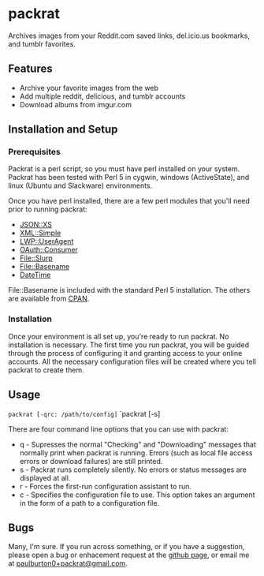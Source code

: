 packrat
=======

Archives images from your Reddit.com saved links, del.icio.us bookmarks, and tumblr favorites.

## Features

* Archive your favorite images from the web
* Add multiple reddit, delicious, and tumblr accounts
* Download albums from imgur.com

## Installation and Setup

### Prerequisites

Packrat is a perl script, so you must have perl installed on your system. Packrat has been tested with Perl 5 in cygwin, windows (ActiveState), and linux (Ubuntu and Slackware) environments.

Once you have perl installed, there are a few perl modules that you'll need prior to running packrat:

* [JSON::XS](http://search.cpan.org/~mlehmann/JSON-XS-3.01/XS.pm)
* [XML::Simple](http://search.cpan.org/~grantm/XML-Simple-2.20/lib/XML/Simple.pm)
* [LWP::UserAgent](http://search.cpan.org/~gaas/libwww-perl-6.05/lib/LWP/UserAgent.pm)
* [OAuth::Consumer](http://search.cpan.org/~mathias/OAuth-Consumer-0.03/lib/OAuth/Consumer.pm)
* [File::Slurp](http://search.cpan.org/~uri/File-Slurp-9999.19/lib/File/Slurp.pm)
* [File::Basename](http://search.cpan.org/~rjbs/perl-5.18.1/lib/File/Basename.pm)
* [DateTime](http://search.cpan.org/~drolsky/DateTime-1.03/lib/DateTime.pm)

File::Basename is included with the standard Perl 5 installation. The others are available from [CPAN](http://search.cpan.org).


### Installation

Once your environment is all set up, you're ready to run packrat. No installation is necessary. The first time you run packrat, you will be guided through the process of configuring it and granting access to your online accounts. All the necessary configuration files will be created where you tell packrat to create them.

## Usage

`packrat [-qrc: /path/to/config]`
`packrat [-s]

There are four command line options that you can use with packrat:

* q - Supresses the normal "Checking" and "Downloading" messages that normally print when packrat is running. Errors (such as local file access errors or download failures) are still printed.
* s - Packrat runs completely silently. No errors or status messages are displayed at all.
* r - Forces the first-run configuration assistant to run.
* c - Specifies the configuration file to use. This option takes an argument in the form of a path to a configuration file.

## Bugs

Many, I'm sure. If you run across something, or if you have a suggestion, please open a bug or enhacement request at the [github page](https://github.com/paulburton0/packrat/issues), or email me at <paulburton0+packrat@gmail.com>.

